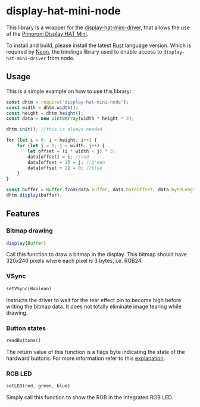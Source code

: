 # display-hat-mini-node

This library is a wrapper for the [display-hat-mini-driver](https://github.com/niofis/display-hat-min-driver), that allows the use of the [Pimoroni Display HAT Mini](https://shop.pimoroni.com/products/display-hat-mini?variant=39496084717651).

To install and build, please install the latest [Rust](https://www.rust-lang.org) language version. Which is required by [Neon](https://github.com/neon-bindings/neon), the bindings library used to enable access to `display-hat-mini-driver` from node.

## Usage

This is a simple example on how to use this library:

```js
const dhtm = require('display-hat-mini-node');
const width = dhtm.width();
const height = dhtm.height();
const data = new Uint8Array(width * height * 3);

dhtm.init(); //this is always needed

for (let i = 0; i < height; i++) {
    for (let j = 0; j < width; j++) {
        let offset = (i * width + j) * 3;
        data[offset] = i; //red
        data[offset + 1] = j; //green
        data[offset + 2] = 0; //blue
    }
}

const buffer = Buffer.from(data.buffer, data.byteOffset, data.byteLength);
dhtm.display(buffer);
```

## Features

### Bitmap drawing

```js
display(Buffer)
```

Call this function to draw a bitmap in the display. This bitmap should have 320x240 pixels where each pixel is 3 bytes, i.e. RGB24.



### VSync

```rust
setVSync(Boolean)
```

Instructs the driver to wait for the tear effect pin to become high before writing the bitmap data. It does not totally eliminate image tearing while drawing.

### Button states

```rust
readButtons()
```

The return value of this function is a flags byte indicating the state of the hardward buttons. For more information refer to this [explanation](https://github.com/niofis/display-hat-min-driver#button-states).

### RGB LED

```rust
setLED(red, green, blue)
```

Simply call this function to show the RGB in the integrated RGB LED.
